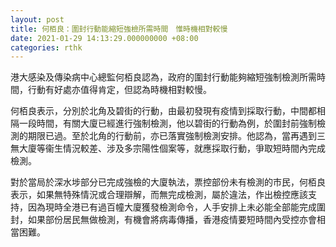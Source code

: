 ```yaml
---
layout: post
title: 何栢良：圍封行動能縮短強檢所需時間　惟時機相對較慢
date: 2021-01-29 14:13:29.000000000 +08:00
categories: rthk
---
```


港大感染及傳染病中心總監何栢良認為，政府的圍封行動能夠縮短強制檢測所需時間，行動有好處亦值得肯定，但認為時機相對較慢。

何栢良表示，分別於北角及碧街的行動，由最初發現有疫情到採取行動，中間都相隔一段時間，有關大廈已經進行強制檢測，他以碧街的行動為例，於圍封前強制檢測的期限已過。至於北角的行動前，亦已落實強制檢測安排。他認為，當再遇到三無大廈等衞生情況較差、涉及多宗陽性個案等，就應採取行動，爭取短時間內完成檢測。　

對於當局於深水埗部分已完成強檢的大廈執法，票控部份未有檢測的巿民，何栢良表示，如果無特殊情況或合理辯解，而無完成檢測，屬於違法，作出檢控應該支持，因為現時全港已有過百幢大廈獲發檢測命令，人手安排上未必能全部能完成圍封，如果部份居民無做檢測，有機會將病毒傳播，香港疫情要短時間內受控亦會相當困難。
